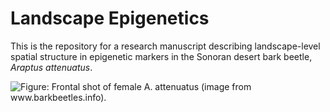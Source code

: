# Landscape Epigenetics

This is the repository for a research manuscript describing landscape-level spatial structure in epigenetic markers in the Sonoran desert bark beetle, *Araptus attenuatus*.

![Figure: Frontal shot of female A. attenuatus (image from www.barkbeetles.info).](http://www.monarthrum.info/beetle_images/pix/USNMENT00912158_Araptus_attenuatus_frontal.jpg)

